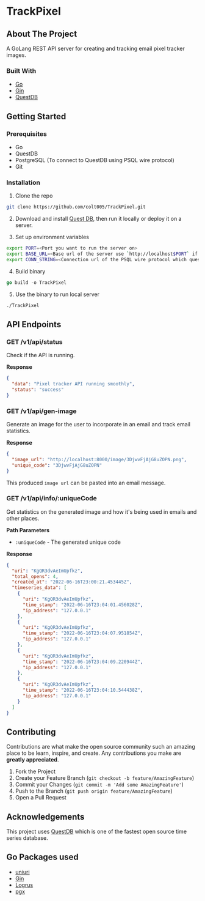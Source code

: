# TrackPixel

## About The Project

A GoLang REST API server for creating and tracking email pixel tracker images. 

### Built With
* [Go](https://go.dev/)
* [Gin](https://github.com/gin-gonic/gin)
* [QuestDB](https://questdb.io/)

## Getting Started

### Prerequisites
* Go
* QuestDB
* PostgreSQL (To connect to QuestDB using PSQL wire protocol)
* Git

### Installation

1. Clone the repo
```sh
git clone https://github.com/colt005/TrackPixel.git
```
2. Download and install [Quest DB](https://questdb.io/get-questdb/), then run it locally or deploy it on a server. 

3. Set up environment variables
```sh
export PORT=<Port you want to run the server on>
export BASE_URL=<Base url of the server use `http://localhost$PORT` if running locally>
export CONN_STRING=<Connection url of the PSQL wire protocol which questDB exposes. If the QuestDB is running locally it will be `postgresql://admin:quest@localhost:8812/qdb` >
```

4. Build binary
```go
go build -o TrackPixel
```
5. Use the binary to run local server
```sh
./TrackPixel
```

## API Endpoints


### GET /v1/api/status
Check if the API is running.

**Response**
```json
{
  "data": "Pixel tracker API running smoothly",
  "status": "success"
}
```

### GET /v1/api/gen-image
Generate an image for the user to incorporate in an email and track email statistics.

**Response**
```json
{
  "image_url": "http://localhost:8000/image/3DjwvFjAjG8uZOPN.png",
  "unique_code": "3DjwvFjAjG8uZOPN"
}
```
This produced `image url` can be pasted into an email message. 

### GET /v1/api/info/:uniqueCode
Get statistics on the generated image and how it's being used in emails and other places. 

**Path Parameters**
* `:uniqueCode` - The generated unique code


**Response**
```json
{
  "uri": "KgQR3dvAeImUpfkz",
  "total_opens": 4,
  "created_at": "2022-06-16T23:00:21.453445Z",
  "timeseries_data": [
    {
      "uri": "KgQR3dvAeImUpfkz",
      "time_stamp": "2022-06-16T23:04:01.456028Z",
      "ip_address": "127.0.0.1"
    },
    {
      "uri": "KgQR3dvAeImUpfkz",
      "time_stamp": "2022-06-16T23:04:07.951854Z",
      "ip_address": "127.0.0.1"
    },
    {
      "uri": "KgQR3dvAeImUpfkz",
      "time_stamp": "2022-06-16T23:04:09.220944Z",
      "ip_address": "127.0.0.1"
    },
    {
      "uri": "KgQR3dvAeImUpfkz",
      "time_stamp": "2022-06-16T23:04:10.544438Z",
      "ip_address": "127.0.0.1"
    }
  ]
}
```

## Contributing

Contributions are what make the open source community such an amazing place to be learn, inspire, and create. Any contributions you make are **greatly appreciated**.

1. Fork the Project
2. Create your Feature Branch (`git checkout -b feature/AmazingFeature`)
3. Commit your Changes (`git commit -m 'Add some AmazingFeature'`)
4. Push to the Branch (`git push origin feature/AmazingFeature`)
5. Open a Pull Request

## Acknowledgements

This project uses [QuestDB](https://questdb.io/) which is one of the fastest open source time series database. 

## Go Packages used
 * [uniuri](https://github.com/dchest/uniuri)
 * [Gin](https://github.com/gin-gonic/gin)
 * [Logrus](https://github.com/sirupsen/logrus)
 * [pgx](https://github.com/jackc/pgx)
